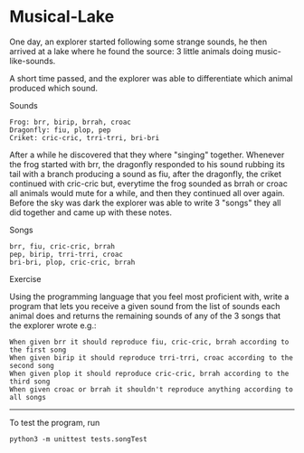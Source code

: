 # Musical-Lake

One day, an explorer started following some strange sounds, he then arrived at a lake where he found the source: 3 little animals doing music-like-sounds.

A short time passed, and the explorer was able to differentiate which animal produced which sound.

Sounds

    Frog: brr, birip, brrah, croac
    Dragonfly: fiu, plop, pep
    Criket: cric-cric, trri-trri, bri-bri

After a while he discovered that they where "singing" together. Whenever the frog started with brr, the dragonfly responded to his sound rubbing its tail with a branch producing a sound as fiu, after the dragonfly, the criket continued with cric-cric but, everytime the frog sounded as brrah or croac all animals would mute for a while, and then they continued all over again. Before the sky was dark the explorer was able to write 3 "songs" they all did together and came up with these notes.

Songs

    brr, fiu, cric-cric, brrah
    pep, birip, trri-trri, croac
    bri-bri, plop, cric-cric, brrah

Exercise

Using the programming language that you feel most proficient with, write a program that lets you receive a given sound from the list of sounds each animal does and returns the remaining sounds of any of the 3 songs that the explorer wrote e.g.:

    When given brr it should reproduce fiu, cric-cric, brrah according to the first song
    When given birip it should reproduce trri-trri, croac according to the second song
    When given plop it should reproduce cric-cric, brrah according to the third song
    When given croac or brrah it shouldn't reproduce anything according to all songs

______________________________________________________________________________________________

To test the program, run 
```shell
python3 -m unittest tests.songTest
```

